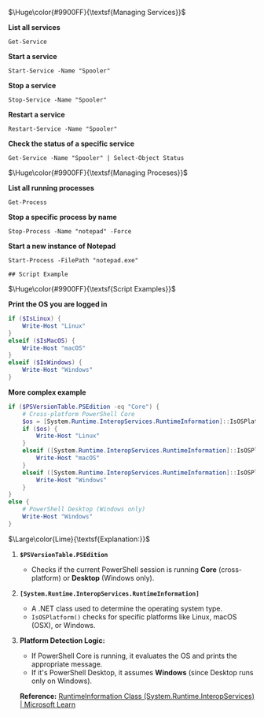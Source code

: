 $\Huge\color{#9900FF}{\textsf{Managing Services}}$

**List all services**

    Get-Service

**Start a service**

    Start-Service -Name "Spooler"

**Stop a service**

    Stop-Service -Name "Spooler"

**Restart a service**

    Restart-Service -Name "Spooler"

**Check the status of a specific service**

    Get-Service -Name "Spooler" | Select-Object Status
$\Huge\color{#9900FF}{\textsf{Managing Proceses}}$

**List all running processes**

    Get-Process

**Stop a specific process by name**

    Stop-Process -Name "notepad" -Force

**Start a new instance of Notepad**

    Start-Process -FilePath "notepad.exe"

    ## Script Example
$\Huge\color{#9900FF}{\textsf{Script Examples}}$

**Print the OS you are logged in**
```powershell
if ($IsLinux) {
    Write-Host "Linux"
}
elseif ($IsMacOS) {
    Write-Host "macOS"
}
elseif ($IsWindows) {
    Write-Host "Windows"
}
```
**More complex example**
```powershell
if ($PSVersionTable.PSEdition -eq "Core") {
    # Cross-platform PowerShell Core
    $os = [System.Runtime.InteropServices.RuntimeInformation]::IsOSPlatform([System.Runtime.InteropServices.OSPlatform]::Linux)
    if ($os) {
        Write-Host "Linux"
    }
    elseif ([System.Runtime.InteropServices.RuntimeInformation]::IsOSPlatform([System.Runtime.InteropServices.OSPlatform]::OSX)) {
        Write-Host "macOS"
    }
    elseif ([System.Runtime.InteropServices.RuntimeInformation]::IsOSPlatform([System.Runtime.InteropServices.OSPlatform]::Windows)) {
        Write-Host "Windows"
    }
}
else {
    # PowerShell Desktop (Windows only)
    Write-Host "Windows"
}

```
$\Large\color{Lime}{\textsf{Explanation:}}$

1.  **`$PSVersionTable.PSEdition`**
    
    -   Checks if the current PowerShell session is running **Core** (cross-platform) or **Desktop** (Windows only).
2.  **`[System.Runtime.InteropServices.RuntimeInformation]`**
    
    -   A .NET class used to determine the operating system type.
    -   `IsOSPlatform()` checks for specific platforms like Linux, macOS (OSX), or Windows.
3.  **Platform Detection Logic:**
    
    -   If PowerShell Core is running, it evaluates the OS and prints the appropriate message.
    -   If it's PowerShell Desktop, it assumes **Windows** (since Desktop runs only on Windows).
  
    **Reference:** [RuntimeInformation Class (System.Runtime.InteropServices) | Microsoft Learn](https://learn.microsoft.com/en-us/dotnet/api/system.runtime.interopservices.runtimeinformation?view=net-9.0)

